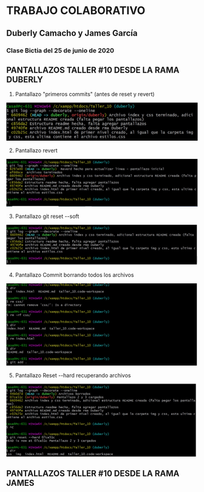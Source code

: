 # TRABAJO COLABORATIVO
## Duberly Camacho y James García
### Clase Bictia del 25 de junio de 2020    

## PANTALLAZOS TALLER #10 DESDE LA RAMA DUBERLY
1. Pantallazo "primeros commits" (antes de reset y revert)

![alt text](img/pantallazo_duberly_1.jpg "primer pantallazo")

2. Pantallazo revert

![alt text](img/pantallazo_duberly_2.jpg "segundo pantallazo")

3. Pantallazo git reset --soft

![alt text](img/pantallazo_duberly_3.jpg "tercer pantallazo")

4. Pantallazo Commit borrando todos los archivos 

![alt text](img/pantallazo_duberly_4.jpg "cuarto pantallazo")

5. Pantallazo Reset --hard  recuperando archivos

![alt text](img/pantallazo_duberly_5.jpg "quinto pantallazo")

## PANTALLAZOS TALLER #10 DESDE LA RAMA JAMES